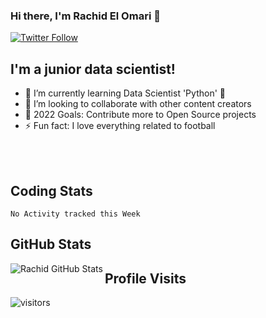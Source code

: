 ### Hi there, I'm Rachid El Omari 👋
[![Twitter Follow](https://img.shields.io/twitter/follow/codeSTACKr?color=1DA1F2&logo=twitter&style=for-the-badge)](https://twitter.com/intent/follow?original_referer=https%3A%2F%2Fgithub.com%2FcodeSTACKr&screen_name=codeSTACKr)

## I'm a junior data scientist!

- 🌱 I’m currently learning Data Scientist 'Python' 🤍
- 👯 I’m looking to collaborate with other content creators
- 🥅 2022 Goals: Contribute more to Open Source projects
- ⚡ Fun fact: I love everything related to football



<br />
<br />

## Coding Stats
<!--START_SECTION:waka-->
```text
No Activity tracked this Week
```
<!--END_SECTION:waka-->

## GitHub Stats
  <img align="left" alt="Rachid GitHub Stats" src="https://github-readme-stats.codestackr.vercel.app/api?username=elomarirachid&theme=tokyonight&show_icons=true&hide_border=true" />



## Profile Visits
![visitors](https://visitor-badge.glitch.me/badge?page_id=elomarirachid.elomarirachid)




